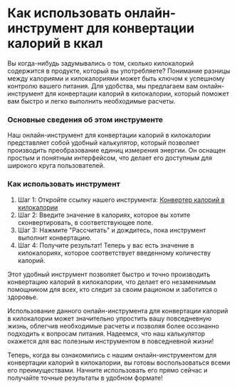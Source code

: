 Как использовать онлайн-инструмент для конвертации калорий в ккал
=================================================================

Вы когда-нибудь задумывались о том, сколько килокалорий содержится в продукте, который вы употребляете? Понимание разницы между калориями и килокалориями может быть ключом к успешному контролю вашего питания. Для удобства, мы предлагаем вам онлайн-инструмент для конвертации калорий в килокалории, который поможет вам быстро и легко выполнить необходимые расчеты.

### Основные сведения об этом инструменте

Наш онлайн-инструмент для конвертации калорий в килокалории представляет собой удобный калькулятор, который позволяет производить преобразование единиц измерения энергии. Он оснащен простым и понятным интерфейсом, что делает его доступным для широкого круга пользователей.

### Как использовать инструмент

1. Шаг 1: Откройте ссылку нашего инструмента: [Конвертер калорий в килокалории](https://www.onlinecalculatorsfree.com/ru/convert/calories-to-kilocalories.html)
2. Шаг 2: Введите значение в калориях, которое вы хотите сконвертировать, в соответствующее поле.
3. Шаг 3: Нажмите "Рассчитать" и дождитесь, пока инструмент выполнит конвертацию.
4. Шаг 4: Получите результат! Теперь у вас есть значение в килокалориях, которое соответствует введенному количеству калорий.

Этот удобный инструмент позволяет быстро и точно производить конвертацию калорий в килокалории, что делает его незаменимым помощником для всех, кто следит за своим рационом и заботится о здоровье.

Использование данного онлайн-инструмента для конвертации калорий в килокалории может значительно упростить вашу повседневную жизнь, облегчив необходимые расчеты и позволяя более осознанно подходить к вопросам питания. Надеемся, что наш калькулятор окажется для вас полезным инструментом в повседневной жизни!

Теперь, когда вы ознакомились с нашим онлайн-инструментом для конвертации калорий в килокалории, вы готовы воспользоваться всеми его преимуществами. Начните использовать его прямо сейчас и получайте точные результаты в удобном формате!